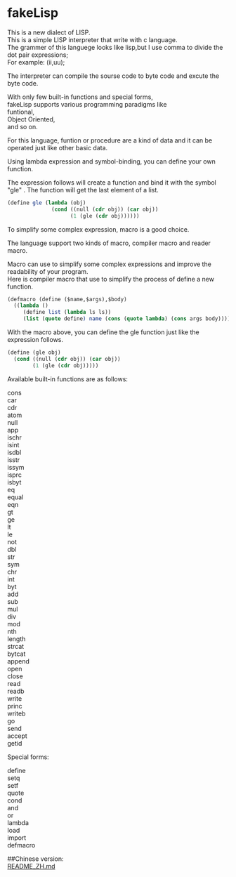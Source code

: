# fakeLisp

This is a new dialect of LISP.  
This is a simple LISP interpreter that write with c language.  
The grammer of this languege looks like lisp,but I use comma to divide the dot pair expressions;  
For example: (ii,uu);  

The interpreter can compile the sourse code to byte code and excute the byte code.  

With only few built-in functions and special forms,   
fakeLisp supports various programming paradigms like   
funtional,  
Object Oriented,  
and so on.  

For this language, funtion or procedure are a kind of data and it can be operated just like other basic data.  

Using lambda expression and symbol-binding, you can define your own function.   

The expression follows will create a function and bind it with the symbol "gle" . The function will get the last element of a list.  

```scheme
(define gle (lambda (obj)
              (cond ((null (cdr obj)) (car obj))
                    (1 (gle (cdr obj))))))
```

To simplify some complex expression, macro is a good choice.  

The language support two kinds of macro, compiler macro and reader macro.  

Macro can use to simplify some complex expressions and improve the readability of your program.  
Here is compiler macro that use to simplify the process of define a new function.  

```scheme
(defmacro (define ($name,$args),$body)
  ((lambda ()
     (define list (lambda ls ls))
     (list (quote define) name (cons (quote lambda) (cons args body))))))
```

With the macro above, you can define the gle function just like the expression follows.  

```scheme
(define (gle obj)
  (cond ((null (cdr obj)) (car obj))
        (1 (gle (cdr obj)))))
```

Available built-in functions are as follows:  

cons  
car  
cdr  
atom  
null  
app  
ischr  
isint  
isdbl  
isstr  
issym  
isprc  
isbyt  
eq  
equal  
eqn  
gt  
ge  
lt  
le  
not  
dbl  
str  
sym  
chr  
int  
byt  
add  
sub  
mul  
div  
mod  
nth  
length  
strcat  
bytcat  
append  
open  
close  
read  
readb  
write  
princ   
writeb  
go  
send  
accept  
getid  

Special forms:  

define  
setq  
setf  
quote  
cond  
and  
or  
lambda  
load  
import  
defmacro  

##Chinese version:  
[README_ZH.md](./README_ZH.md)
